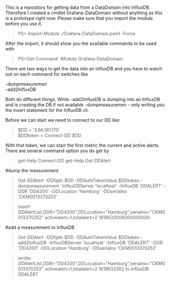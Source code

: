 This is a repository for getting data from a DataDomain into InfluxDB.
Therefore I created a cmdlet Grafana-DataDomain without anything as this is a prototype right now. Please make sure that you import the module before you use it.   

>PS> Import-Module ./Grafana-DataDomain.psm1  -Force  

After the import, it should show you the available commands to be used with  

>PS>Get-Command -Module Grafana-DataDomain    

There are two ways to get the data into an influxDB and you have to watch out on each command for switches like  

-dumpmeasuremen  
-add2InfluxDB  

Both do different things. While -add2InfluxDB is dumping into an InfluxDB and is creating the DB if not available
-dumpmeasuremen  - only writing you the insert statement for the InfluxDB cli.  

Before we can start we need to connect to our DD like:
>$DD = '3.66.161.175'  
>$DDtoken = Connect-DD $DD  

With that token, we can start the first metric the current and active alerts.
There are several command option you do get by  
>get-Help Connect-DD
>get-Help Get-DDAlert

#dump the measurement
>Get-DDAlert  -DDfqdn $DD -DDAuthTokenValue $DDtoken -dumpmeasurement -InfluxDBServer 'localhost' -InfluxDB 'DDALERT' -DDR 'DD4200' -DDLocation 'Hamburg' -DDserialno 'CKM0013370252' 

>insert DDAlertList,DDR="DD4200",DDLocation="Hamburg",serialno="CKM0013370252" activealert=1,totalalert=2 1619632006000000000


#add a measurement to InfluxDB
>Get-DDAlert  -DDfqdn $DD -DDAuthTokenValue $DDtoken -add2InfluxDB -InfluxDBServer 'localhost' -InfluxDB 'DDALERT' -DDR 'DD4200' -DDLocation 'Hamburg' -DDserialno 'CKM0013370252'

>wrote:  DDAlertList,DDR="DD4200",DDLocation="Hamburg",serialno="CKM0013370252" activealert=1,totalalert=2 1619633352
>to InfluxDB: DDALERT 
